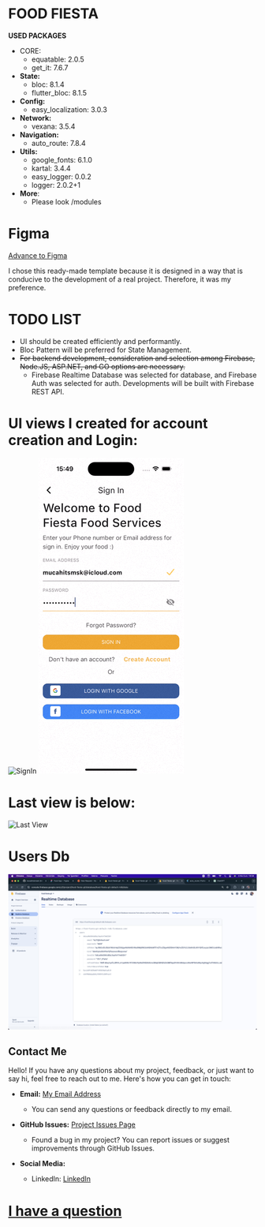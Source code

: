 # FOOD FIESTA

**USED PACKAGES** 
- CORE:
  - equatable: 2.0.5 
  - get_it: 7.6.7
- **State:**
  - bloc: 8.1.4 
  - flutter_bloc: 8.1.5
- **Config:**
  - easy_localization: 3.0.3
- **Network:**
  - vexana: 3.5.4 
- **Navigation:**
  - auto_route: 7.8.4
- **Utils:**
  - google_fonts: 6.1.0 
  - kartal: 3.4.4 
  - easy_logger: 0.0.2 
  - logger: 2.0.2+1 
- **More**:
  -  Please look /modules  
  
# Figma
[Advance to Figma](https://www.figma.com/file/LQhk53Zfj03aOg6Z2Y1OMg/Food-App?type=design&node-id=0-1&mode=design&t=4mlpn1vqkTgpjQtf-0)

I chose this ready-made template because it is designed in a way that is conducive to the development of a real project. Therefore, it was my preference.

# TODO LIST

- UI should be created efficiently and performantly.
- Bloc Pattern will be preferred for State Management.
- <s>For backend development, consideration and selection among Firebase, Node.JS, ASP.NET, and GO options are necessary.</s>
  - Firebase Realtime Database was selected for database, and Firebase Auth was selected for auth. Developments will be built with Firebase REST API.

<!-- Last Page View: ![Last Page](last_page.png) -->

# UI views I created for account creation and Login:

![SignIn](/screenshots/sign_in.gif) ![SignUp](/screenshots/sign_up.gif)   

# Last view is below:

![Last View](/screenshots/last_view.gif)

# Users Db 

![Users Db](/screenshots/users_db.png)

## Contact Me

Hello! If you have any questions about my project, feedback, or just want to say hi, feel free to reach out to me. Here's how you can get in touch:

- **Email:** [My Email Address](mailto:mucahitsmsk74@gmail.com)
  - You can send any questions or feedback directly to my email.

- **GitHub Issues:** [Project Issues Page](https://github.com/mucahitsimsek/food_fiesta/issues/issues)
  - Found a bug in my project? You can report issues or suggest improvements through GitHub Issues.

- **Social Media:**
  - LinkedIn: [LinkedIn](https://www.linkedin.com/in/mucahit-simsek/)

# [I have a question](https://github.com/mucahitsimsek/food_fiesta/issues/new)
